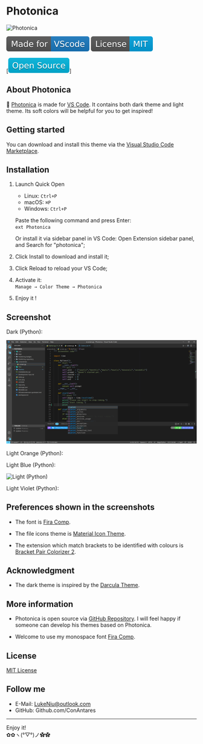# Photonica

![Photonica](https://raw.githubusercontent.com/Photonico/Photonica/master/logo.png)

[![Made for VSCode](https://raw.githubusercontent.com/Photonico/Photonica/master/Publishing%20badges/MadeforVSCode.svg)](https://code.visualstudio.com/)
[![MIT License](https://raw.githubusercontent.com/Photonico/Photonica/master/Publishing%20badges/LicenseMIT.svg)](https://opensource.org/licenses/mit-license.php)

[![Open Source](https://raw.githubusercontent.com/Photonico/Photonica/master/Publishing%20badges/OpenSource.svg)]

## About Photonica

:rainbow: [Photonica](https://marketplace.visualstudio.com/items?itemName=ConAntares.Photonica) is made for [VS Code](https://code.visualstudio.com/). It contains both dark theme and light theme. Its soft colors will be helpful for you to get inspired!

## Getting started

You can download and install this theme via the [Visual Studio Code Marketplace](https://marketplace.visualstudio.com/items?itemName=ConAntares.photonica).

## Installation

1. Launch Quick Open  

   * Linux:    `Ctrl+P`
   * macOS:    `⌘P`
   * Windows:  `Ctrl+P`

    Paste the following command and press Enter:  
        ```ext Photonica```

    Or install it via sidebar panel in VS Code: Open Extension sidebar panel, and Search for "photonica";

2. Click Install to download and install it;
3. Click Reload to reload your VS Code;
4. Activate it:  
    ```Manage → Color Theme → Photonica```
5. Enjoy it !

## Screenshot

Dark (Python):

![Dark (Python)](Screenshots/Dark_Python.png)

Light Orange (Python):

Light Blue (Python):

![Light (Python)](Screenshots/Light_Python.png)

Light Violet (Python):

## Preferences shown in the screenshots

* The font  is [Fira Comp](https://github.com/Photonico/Fira_Comp).

* The file icons theme is [Material Icon Theme](https://marketplace.visualstudio.com/items?itemName=PKief.material-icon-theme).

* The extension which match brackets to be identified with colours is [Bracket Pair Colorizer 2](https://marketplace.visualstudio.com/items?itemName=CoenraadS.bracket-pair-colorizer-2).

## Acknowledgment

* The dark theme is inspired by the [Darcula Theme](https://marketplace.visualstudio.com/items?itemName=rokoroku.vscode-theme-darcula).

## More information

* Photonica is open source via [GitHub Repository](https://github.com/ConAntares/Photonica/). I will feel happy if someone can develop his themes based on Photonica.

* Welcome to use my monospace font [Fira Comp](https://github.com/Photonico/Fira_Comp).

## License

[MIT License](https://github.com/ConAntares/Photonica/blob/master/LICENSE)

## Follow me

* E-Mail: LukeNiu@outlook.com
* GitHub: Github.com/ConAntares

------

Enjoy it!  
✿✿ヽ(°▽°)ノ✿✿
